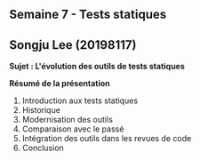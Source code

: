 ## Semaine 7 - Tests statiques
## Songju Lee (20198117)


**Sujet : L'évolution des outils de tests statiques**

**Résumé de la présentation**
1. Introduction aux tests statiques
2. Historique
3. Modernisation des outils
4. Comparaison avec le passé
5. Intégration des outils dans les revues de code
6. Conclusion
